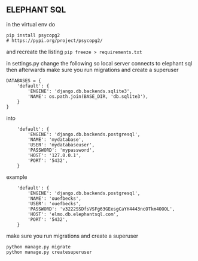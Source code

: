 

## ELEPHANT SQL

in the virtual env do
```
pip install psycopg2
# https://pypi.org/project/psycopg2/
```
and recreate the listing `pip freeze > requirements.txt`

in settings.py change the following so local server connects to elephant sql<br/>
then afterwards make sure you run migrations and create a superuser
```
DATABASES = {
    'default': {
        'ENGINE': 'django.db.backends.sqlite3',
        'NAME': os.path.join(BASE_DIR, 'db.sqlite3'),
    }
}
```
into
```
    'default': {
        'ENGINE': 'django.db.backends.postgresql',
        'NAME': 'mydatabase',
        'USER': 'mydatabaseuser',
        'PASSWORD': 'mypassword',
        'HOST': '127.0.0.1',
        'PORT': '5432',
    }
```
example
```
    'default': {
        'ENGINE': 'django.db.backends.postgresql',
        'NAME': 'ouefbecks',
        'USER': 'ouefbecks',
        'PASSWORD': 'v3222SSDfsVSFg63GEesgCaYH4443ncOTkm4OOOL',
        'HOST': 'elmo.db.elephantsql.com',
        'PORT': '5432',
    }
```
make sure you run migrations and create a superuser
```
python manage.py migrate
python manage.py createsuperuser
```